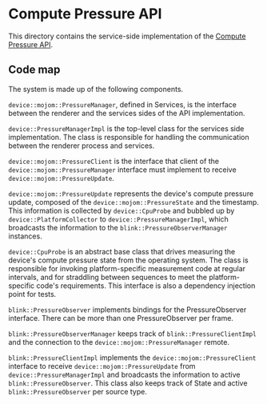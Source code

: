 # Compute Pressure API

This directory contains the service-side implementation of the
[Compute Pressure API](https://github.com/w3c/compute-pressure/).

## Code map

The system is made up of the following components.

`device::mojom::PressureManager`, defined in Services, is the interface
between the renderer and the services sides of the API implementation.

`device::PressureManagerImpl` is the top-level class for the services side
implementation. The class is responsible for handling the communication
between the renderer process and services.

`device::mojom::PressureClient` is the interface that client of the
`device::mojom::PressureManager` interface must implement to receive
`device::mojom::PressureUpdate`.

`device::mojom::PressureUpdate` represents the device's compute pressure update,
composed of the `device::mojom::PressureState` and the timestamp.
This information is collected by `device::CpuProbe` and bubbled up by
`device::PlatformCollector` to `device::PressureManagerImpl`, which broadcasts
the information to the `blink::PressureObserverManager` instances.

`device::CpuProbe` is an abstract base class that drives measuring the
device's compute pressure state from the operating system. The class
is responsible for invoking platform-specific measurement code at
regular intervals, and for straddling between sequences to meet
the platform-specific code's requirements. This interface is also
a dependency injection point for tests.

`blink::PressureObserver` implements bindings for the PressureObserver
interface. There can be more than one PressureObserver per frame.

`blink::PressureObserverManager` keeps track of `blink::PressureClientImpl` and
the connection to the `device::mojom::PressureManager` remote.

`blink::PressureClientImpl` implements the `device::mojom::PressureClient`
interface to receive `device::mojom::PressureUpdate` from
`device::PressureManagerImpl` and broadcasts the information to active
`blink::PressureObserver`. This class also keeps track of State and active
`blink::PressureObserver` per source type.

